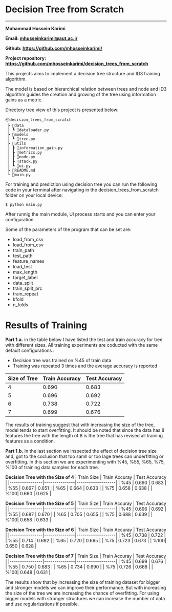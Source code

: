 # Decision Tree from Scratch

---

**Mohammad Hossein Karimi**

**Email: mhusseinkarimi@aut.ac.ir**

**Github: https://github.com/mhosseinkarimi/**

**Project repository: https://github.com/mhosseinkarimi/decision_trees_from_scratch**

This projects aims to implement a decision tree structure and ID3 training algorithm.

The model is based on hierarchical relation between trees and node and ID3 algorithm guides the creation and growing of the tree using information gains as a metric.

Directory tree view of this project is presented below:

```
📦decision_trees_from_scratch
 ┣ 📂data
 ┃ ┗ 📜dataloader.py
 ┣ 📂models
 ┃ ┗ 📜tree.py
 ┣ 📂utils
 ┃ ┣ 📜information_gain.py
 ┃ ┣ 📜metrics.py
 ┃ ┣ 📜node.py
 ┃ ┣ 📜stack.py
 ┃ ┗ 📜ui.py
 ┣ 📜README.md
 ┗ 📜main.py
```

For training and prediction using decision tree you can run the following code in your terminal after navigating in the decision_trees_from_scratch folder on your local device:

```
$ python main.py
```

After runnig the main module, UI process starts and you can enter your configuration.

Some of the parameters of the program that can be set are:

- load_from_csv
- load_from_csv
- train_path
- test_path
- feature_names
- load_test
- max_length
- target_label
- data_split
- train_split_prc
- train_repeat
- kfold
- n_folds

# Results of Training

**Part 1.a.**
in the table below I have listed the test and train accuracy for tree with different sizes. All training experiments are coducted with the same default configurations :

- Decision tree was trained on %45 of train data
- Training was repeated 3 times and the average accuracy is reported

| Size of Tree | Train Accuracy | Test Accuracy |
| ------------ | -------------- | ------------- |
| 4            | 0.690          | 0.683         |
| 5            | 0.696          | 0.692         |
| 6            | 0.738          | 0.722         |
| 7            | 0.699          | 0.676         |

The results of training suggest that with increasing the size of the tree, model tends to start overfitting. It should be noted that since the data has 8 features the tree with the length of 8 is the tree that has revised all training features as a condition.

**Part 1.b.**
In the last section we inspected the effect of decision tree size and, got to the coclusion that too samll or too lage trees can underfitting or overfitting.
In this section we are experimenting with %45, %55, %65, %75, %100 of training data samples for each tree.

**Decision Tree with the Size of 4**
| Train Size | Train Accuray | Test Accuracy |
|----------------|---------------|-------------------|
| %45 | 0.690 | 0.683 |
| %55 | 0.667 | 0.651 |
| %65 | 0.664 | 0.633 |
| %75 | 0.658 | 0.638 |
| %100| 0.660 | 0.625 |

**Decision Tree with the Size of 5**
| Train Size | Train Accuray | Test Accuracy |
|----------------|---------------|-------------------|
| %45 | 0.696 | 0.692 |
| %55 | 0.687 | 0.670 |
| %65 | 0.705 | 0.655 |
| %75 | 0.688 | 0.639 |
| %100| 0.658 | 0.633 |

**Decision Tree with the Size of 6**
| Train Size | Train Accuray | Test Accuracy |
|----------------|---------------|-------------------|
| %45 | 0.738 | 0.722 |
| %55 | 0.714 | 0.692 |
| %65 | 0.720 | 0.665 |
| %75 | 0.723 | 0.673 |
| %100| 0.650 | 0.628 |

**Decision Tree with the Size of 7**
| Train Size | Train Accuray | Test Accuracy |
|----------------|---------------|-------------------|
| %45 | 0.699 | 0.676 |
| %55 | 0.750 | 0.683 |
| %65 | 0.734 | 0.690 |
| %75 | 0.726 | 0.668 |
| %100| 0.648 | 0.631 |

The results show that by increasing the size of training dataset for bigger and stronger models we can improve their performance. But with increasing the size of the tree we are increasing the chance of overfitting. For using bigger models with stronger structures we can increase the number of data and use regularizations if possible.